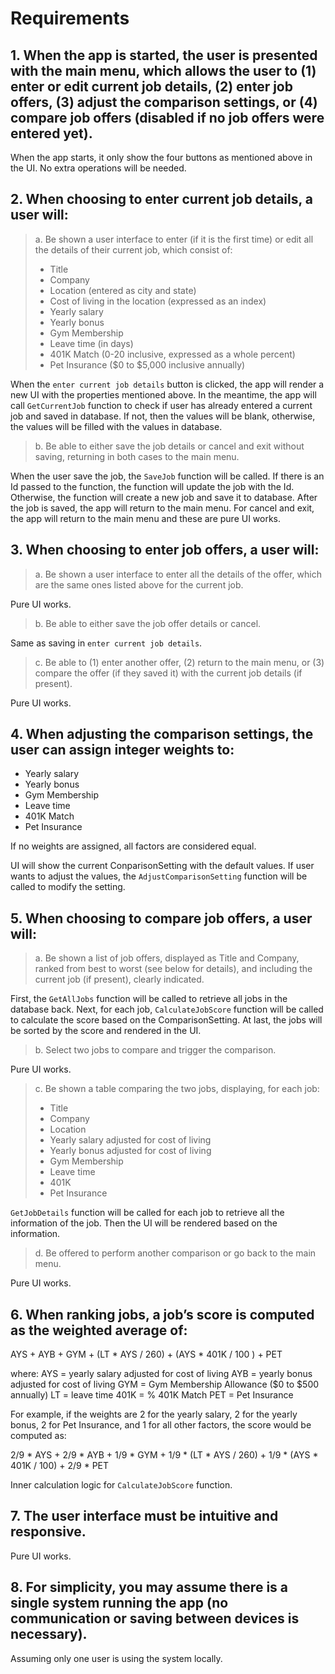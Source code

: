 # Requirements
## 1. When the app is started, the user is presented with the main menu, which allows the user to (1) enter or edit current job details, (2) enter job offers, (3) adjust the comparison settings, or (4) compare job offers (disabled if no job offers were entered yet). 
When the app starts, it only show the four buttons as mentioned above in the UI. No extra operations will be needed.

## 2. When choosing to enter current job details, a user will:
> a. Be shown a user interface to enter (if it is the first time) or edit all the details of their current job, which consist of:
> - Title
> - Company
> - Location (entered as city and state)
> - Cost of living in the location (expressed as an index)
> - Yearly salary 
> - Yearly bonus 
> - Gym Membership
> - Leave time (in days)
> - 401K Match (0-20 inclusive, expressed as a whole percent)
> - Pet Insurance ($0 to $5,000 inclusive annually)

When the `enter current job details` button is clicked, the app will render a new UI with the properties mentioned above. In the meantime, the app will call `GetCurrentJob` function to check if user has already entered a current job and saved in database. If not, then the values will be blank, otherwise, the values will be filled with the values in database.

> b. Be able to either save the job details or cancel and exit without saving, returning in both cases to the main menu.

When the user save the job, the `SaveJob` function will be called. If there is an Id passed to the function, the function will update the job with the Id. Otherwise, the function will create a new job and save it to database. After the job is saved, the app will return to the main menu. For cancel and exit, the app will return to the main menu and these are pure UI works.

## 3. When choosing to enter job offers, a user will:
> a. Be shown a user interface to enter all the details of the offer, which are the same ones listed above for the current job.

Pure UI works.

> b. Be able to either save the job offer details or cancel.

Same as saving in `enter current job details`.

> c. Be able to (1) enter another offer, (2) return to the main menu, or (3) compare the offer (if they saved it) with the current job details (if present).

Pure UI works.

## 4. When adjusting the comparison settings, the user can assign integer weights to:
- Yearly salary
- Yearly bonus
- Gym Membership
- Leave time
- 401K Match
- Pet Insurance

If no weights are assigned, all factors are considered equal.

UI will show the current ConparisonSetting with the default values. If user wants to adjust the values, the `AdjustComparisonSetting` function will be called to modify the setting.

## 5. When choosing to compare job offers, a user will:
> a. Be shown a list of job offers, displayed as Title and Company, ranked from best to worst (see below for details), and including the current job (if present), clearly indicated.

First, the `GetAllJobs` function will be called to retrieve all jobs in the database back. Next, for each job, `CalculateJobScore` function will be called to calculate the score based on the ComparisonSetting. At last, the jobs will be sorted by the score and rendered in the UI.

> b. Select two jobs to compare and trigger the comparison.

Pure UI works.

> c. Be shown a table comparing the two jobs, displaying, for each job:
> - Title
> - Company
> - Location 
> - Yearly salary adjusted for cost of living
> - Yearly bonus adjusted for cost of living
> - Gym Membership
> - Leave time
> - 401K 
> - Pet Insurance

`GetJobDetails` function will be called for each job to retrieve all the information of the job. Then the UI will be rendered based on the information.

> d. Be offered to perform another comparison or go back to the main menu.

Pure UI works.

## 6. When ranking jobs, a job’s score is computed as the weighted average of:
AYS + AYB + GYM + (LT * AYS / 260) + (AYS * 401K / 100 ) + PET

where:
AYS = yearly salary adjusted for cost of living
AYB = yearly bonus adjusted for cost of living
GYM = Gym Membership Allowance ($0 to $500 annually)
LT = leave time
401K = % 401K Match 
PET = Pet Insurance 

For example, if the weights are 2 for the yearly salary, 2 for the yearly bonus, 2 for Pet Insurance, and 1 for all other factors, the score would be computed as:


2/9 * AYS + 2/9 * AYB + 1/9 * GYM + 1/9 * (LT * AYS / 260) + 1/9 * (AYS * 401K / 100) + 2/9 * PET


Inner calculation logic for `CalculateJobScore` function.

## 7. The user interface must be intuitive and responsive.

Pure UI works.

## 8. For simplicity, you may assume there is a single system running the app (no communication or saving between devices is necessary).

Assuming only one user is using the system locally.